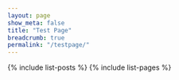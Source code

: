 ```yaml
---
layout: page
show_meta: false
title: "Test Page"
breadcrumb: true
permalink: "/testpage/"
---
```


{% include list-posts %}
{% include list-pages %}
